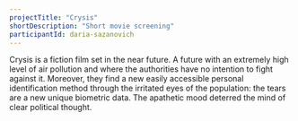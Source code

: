 ```yaml
---
projectTitle: "Crysis"
shortDescription: "Short movie screening"
participantId: daria-sazanovich
---
```


Crysis is a fiction film set in the near future. A future with an extremely high level of air pollution and where the authorities have no intention to fight against it. Moreover, they find a new easily accessible personal identification method through the irritated eyes of the population: the tears are a new unique biometric data. The apathetic mood deterred the mind of clear political thought.
